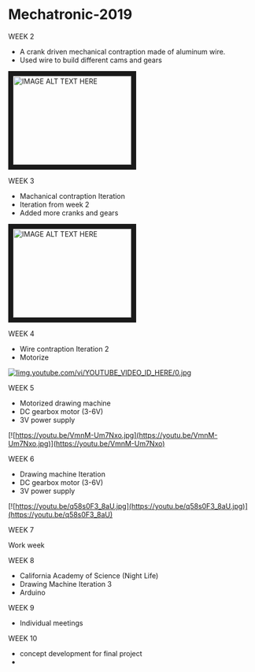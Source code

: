 # Mechatronic-2019

WEEK 2
* A crank driven mechanical contraption made of aluminum wire.
* Used wire to build different cams and gears

<a href="https://youtu.be/CHaIRN7a7pg" target="_blank"><img src="https://youtu.be/CHaIRN7a7pg" 
alt="IMAGE ALT TEXT HERE" width="240" height="180" border="10" /></a>

WEEK 3
* Machanical contraption Iteration 
* Iteration from week 2
* Added more cranks and gears

<a href="https://youtu.be/QNAN2vt-Tdc_embedded&v=YOUTUBE_VIDEO_ID_HERE
" target="_blank"><img src="hhttps://youtu.be/QNAN2vt-Tdc_VIDEO_ID_HERE/0.jpg" 
alt="IMAGE ALT TEXT HERE" width="240" height="180" border="10" /></a>

WEEK 4
* Wire contraption Iteration 2
* Motorize

[![Iimg.youtube.com/vi/YOUTUBE_VIDEO_ID_HERE/0.jpg](http://img.youtube.com/vi/YOUTUBE_VIDEO_ID_HERE/0.jpg)](https://youtu.be/ZreVYS2kmuU)

WEEK 5
* Motorized drawing machine
* DC gearbox motor (3-6V)
* 3V power supply

[![https://youtu.be/VmnM-Um7Nxo.jpg](https://youtu.be/VmnM-Um7Nxo.jpg)](https://youtu.be/VmnM-Um7Nxo)

WEEK 6
* Drawing machine Iteration 
* DC gearbox motor (3-6V)
* 3V power supply

[![https://youtu.be/q58s0F3_8aU.jpg](https://youtu.be/q58s0F3_8aU.jpg)](https://youtu.be/q58s0F3_8aU)

WEEK 7

Work week

WEEK 8
* California Academy of Science (Night Life)
* Drawing Machine Iteration 3
* Arduino 

WEEK 9
* Individual meetings 

WEEK 10
* concept development for final project 
* 
